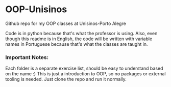 # OOP-Unisinos

Github repo for my OOP classes at Unisinos-Porto Alegre

Code is in python because that's what the professor is using. Also, even though this readme is in English,
the code will be written with variable names in Portuguese because that's what the classes are taught in.

### Important Notes:

Each folder is a separate exercise list, should be easy to understand based on the name :)
This is just a introduction to OOP, so no packages or external tooling is needed. Just clone the repo and run it normally.
